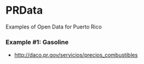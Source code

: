 # PRData
Examples of Open Data for Puerto Rico

### Example #1: Gasoline

* http://daco.pr.gov/servicios/precios_combustibles
